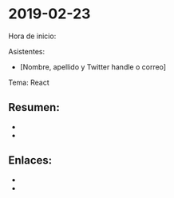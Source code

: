 ﻿# 2019-02-23

Hora de inicio:

Asistentes:
- [Nombre, apellido y Twitter handle o correo]

Tema:
React

Resumen:
-
-
-

Enlaces:
-
-
-

